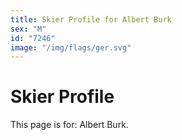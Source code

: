 ```yaml
---
title: Skier Profile for Albert Burk
sex: "M"
id: "7246"
image: "/img/flags/ger.svg" 
---
```


# Skier Profile

This page is for: Albert Burk.
    